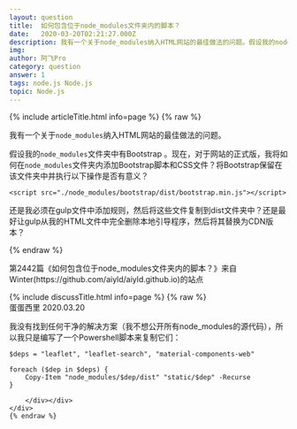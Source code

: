 ```yaml
---
layout: question
title:  如何包含位于node_modules文件夹内的脚本？
date:   2020-03-20T02:21:27.000Z
description: 我有一个关于node_modules纳入HTML网站的最佳做法的问题。假设我的node_modules文件夹中有Bootstrap 。现在，对于网站的...
img: 
author: 阿飞Pro
category: question
answer: 1
tags: node.js Node.js
topic: Node.js
---
```

<div class="article-root">
  <div class="article">
    {% include articleTitle.html info=page %}
    {% raw %}
    <div class="article-content"><p><font style="vertical-align: inherit;"><font style="vertical-align: inherit;">我有一个关于</font></font><code>node_modules</code><font style="vertical-align: inherit;"><font style="vertical-align: inherit;">纳入HTML网站的</font><font style="vertical-align: inherit;">最佳做法的问题</font><font style="vertical-align: inherit;">。</font></font></p>

<p><font style="vertical-align: inherit;"><font style="vertical-align: inherit;">假设我的</font></font><code>node_modules</code><font style="vertical-align: inherit;"><font style="vertical-align: inherit;">文件夹中</font><font style="vertical-align: inherit;">有Bootstrap </font><font style="vertical-align: inherit;">。</font><font style="vertical-align: inherit;">现在，对于网站的正式版，我将如何在</font></font><code>node_modules</code><font style="vertical-align: inherit;"><font style="vertical-align: inherit;">文件夹</font><font style="vertical-align: inherit;">内添加Bootstrap脚本和CSS文件</font><font style="vertical-align: inherit;">？</font><font style="vertical-align: inherit;">将Bootstrap保留在该文件夹中并执行以下操作是否有意义？</font></font></p>

<pre><code>&lt;script src="./node_modules/bootstrap/dist/bootstrap.min.js"&gt;&lt;/script&gt;
</code></pre>

<p><font style="vertical-align: inherit;"><font style="vertical-align: inherit;">还是我必须在gulp文件中添加规则，然后将这些文件复制到dist文件夹中？</font><font style="vertical-align: inherit;">还是最好让gulp从我的HTML文件中完全删除本地引导程序，然后将其替换为CDN版本？</font></font></p></div>
    {% endraw %}
  </div>
  <p class="winter_mark">第2442篇《如何包含位于node_modules文件夹内的脚本？》来自Winter(https://github.com/aiyld/aiyld.github.io)的站点</p>
  <div class="discuss-wrapper">
    {% include discussTitle.html info=page %}
    {% raw %}
    <div class="discuss-list">
    <div class="discuss-item">
        <div class="discuss-parent">
          <div class="discuss-meta">
            <span class="discuss-user">蛋蛋西里</span>
            <span class="discuss-time">2020.03.20</span>
          </div>
          <div class="discuss-comment"><p><font style="vertical-align: inherit;"><font style="vertical-align: inherit;">我没有找到任何干净的解决方案（我不想公开所有node_modules的源代码），所以我只是编写了一个Powershell脚本来复制它们：</font></font></p>

<pre><code>$deps = "leaflet", "leaflet-search", "material-components-web"<font></font>
<font></font>
foreach ($dep in $deps) {<font></font>
    Copy-Item "node_modules/$dep/dist" "static/$dep" -Recurse<font></font>
}<font></font>
</code></pre></div>
        </div></div>
    </div>
    {% endraw %}
  </div>
<div>

